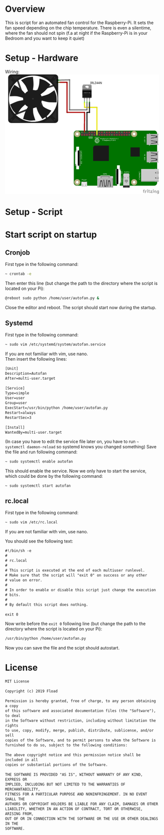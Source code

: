 # Overview
This is script for an automated fan control for the Raspberry-Pi. It sets the fan speed depending on the chip temperature. There is even a silentime, where the fan should not spin (f.a at night if the Raspberry-Pi is in your Bedroom and you want to keep it quiet)

# Setup - Hardware
Wiring:  
![alt text](https://github.com/Fload2000/Autofan/blob/master/src/img/wiring.png "Wiring")

# Setup - Script


# Start script on startup

## Cronjob
First type in the following command: 
```sh
~ crontab -e
```
Then enter this line (but change the path to the directory where the script is located on your Pi):
```sh
@reboot sudo python /home/user/autofan.py &
```
Close the editor and reboot. The script should start now during the startup.

## Systemd
First type in the following command:
```sh
~ sudo vim /etc/systemd/system/autofan.service
```
If you are not familiar with vim, use nano.  
Then insert the following lines:
```vim
[Unit]
Description=Autofan
After=multi-user.target

[Service]
Type=simple
User=user
Group=user
ExecStart=/usr/bin/python /home/user/autofan.py
Restart=always
RestartSec=3

[Install]
WantedBy=multi-user.target
```
(In case you have to edit the service file later on, you have to run `~ systemctl daemon-reload` so systemd knows you changed something)
Save the file and run following command:
```sh
~ sudo systemctl enable autofan
```
This should enable the service.
Now we only have to start the service, which could be done by the following command:
```sh
~ sudo systemctl start autofan
```

## rc.local
First type in the following command:
```sh
~ sudo vim /etc/rc.local
```
If you are not familiar with vim, use nano.

You should see the following text:
```vim
#!/bin/sh -e
#
# rc.local
#
# This script is executed at the end of each multiuser runlevel.
# Make sure that the script will "exit 0" on success or any other
# value on error.
#
# In order to enable or disable this script just change the execution
# bits.
#
# By default this script does nothing.

exit 0
```
Now write before the `exit 0` following line (but change the path to the directory where the script is located on your Pi):
```sh
/usr/bin/python /home/user/autofan.py
```
Now you can save the file and the scipt should autostart.

# License

```
MIT License

Copyright (c) 2019 Fload

Permission is hereby granted, free of charge, to any person obtaining a copy
of this software and associated documentation files (the "Software"), to deal
in the Software without restriction, including without limitation the rights
to use, copy, modify, merge, publish, distribute, sublicense, and/or sell
copies of the Software, and to permit persons to whom the Software is
furnished to do so, subject to the following conditions:

The above copyright notice and this permission notice shall be included in all
copies or substantial portions of the Software.

THE SOFTWARE IS PROVIDED "AS IS", WITHOUT WARRANTY OF ANY KIND, EXPRESS OR
IMPLIED, INCLUDING BUT NOT LIMITED TO THE WARRANTIES OF MERCHANTABILITY,
FITNESS FOR A PARTICULAR PURPOSE AND NONINFRINGEMENT. IN NO EVENT SHALL THE
AUTHORS OR COPYRIGHT HOLDERS BE LIABLE FOR ANY CLAIM, DAMAGES OR OTHER
LIABILITY, WHETHER IN AN ACTION OF CONTRACT, TORT OR OTHERWISE, ARISING FROM,
OUT OF OR IN CONNECTION WITH THE SOFTWARE OR THE USE OR OTHER DEALINGS IN THE
SOFTWARE.
```
